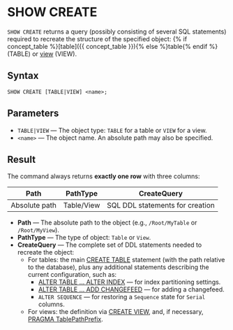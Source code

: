 # SHOW CREATE

`SHOW CREATE` returns a query (possibly consisting of several SQL statements) required to recreate the structure of the specified object: {% if concept_table %}[table]({{ concept_table }}){% else %}table{% endif %} (TABLE) or [view](../../../concepts/datamodel/view.md) (VIEW).

## Syntax

```yql
SHOW CREATE [TABLE|VIEW] <name>;
```

## Parameters

* `TABLE|VIEW` — The object type: `TABLE` for a table or `VIEW` for a view.
* `<name>` — The object name. An absolute path may also be specified.

## Result

The command always returns **exactly one row** with three columns:

| Path            | PathType   | CreateQuery                      |
|-----------------|------------|----------------------------------|
| Absolute path   | Table/View | SQL DDL statements for creation  |

- **Path** — The absolute path to the object (e.g., `/Root/MyTable` or `/Root/MyView`).
- **PathType** — The type of object: `Table` or `View`.
- **CreateQuery** — The complete set of DDL statements needed to recreate the object:
    - For tables: the main [CREATE TABLE](create_table/index.md) statement (with the path relative to the database), plus any additional statements describing the current configuration, such as:
        - [ALTER TABLE ... ALTER INDEX](alter_table/secondary_index#alter-index) — for index partitioning settings.
        - [ALTER TABLE ... ADD CHANGEFEED](alter_table/changefeed.md) — for adding a changefeed.
        - `ALTER SEQUENCE` — for restoring a `Sequence` state for `Serial` columns.
    - For views: the definition via [CREATE VIEW](create-view.md), and, if necessary, [PRAGMA TablePathPrefix](pragma#table-path-prefix).
